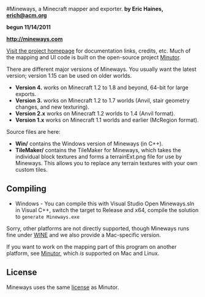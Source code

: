 #Mineways, a Minecraft mapper and exporter.
**by Eric Haines, erich@acm.org**

**begun 11/14/2011**

**http://mineways.com**

[Visit the project homepage](http://mineways.com) for documentation links, credits, etc.
Much of the mapping and UI code is built on the open-source project [Minutor](http://seancode.com/minutor/).

There are different major versions of Mineways. You usually want the latest version; version 1.15 can be used on older worlds.
* **Version 4.** works on Minecraft 1.2 to 1.8 and beyond, 64-bit for large exports.
* **Version 3.** works on Minecraft 1.2 to 1.7 worlds (Anvil, stair geometry changes, and new texturing).
* **Version 2.x** works on Minecraft 1.2 worlds to 1.4 (Anvil format).
* **Version 1.x** works on Minecraft 1.1 worlds and earlier (McRegion format).

Source files are here:

* **Win/** contains the Windows version of Mineways (in C++).
* **TileMaker/** contains the TileMaker for Mineways, which takes the individual block textures and forms a terrainExt.png file for use by Mineways. This allows you to replace any terrain textures with your own custom tiles.

Compiling
--------------

* Windows - You can compile this with Visual Studio
Open Mineways.sln in Visual C++, switch the target to Release and x64, compile the solution to
		`generate Mineways.exe`

Sorry, other platforms are not directly supported, though Mineways runs fine under [WINE](http://www.winehq.org/) and we also provide a Mac-specific version.

If you want to work on the mapping part of this program on another platform, see [Minutor](http://seancode.com/minutor/), which *is* supported on Mac and Linux.

License
-------------

Mineways uses the same [license](license.txt) as Minutor.